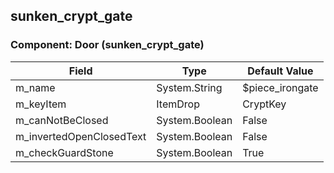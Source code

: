 ## sunken_crypt_gate

### Component: Door (sunken_crypt_gate)

|Field|Type|Default Value|
|-----|----|-------------|
|m_name|System.String|$piece_irongate|
|m_keyItem|ItemDrop|CryptKey|
|m_canNotBeClosed|System.Boolean|False|
|m_invertedOpenClosedText|System.Boolean|False|
|m_checkGuardStone|System.Boolean|True|

